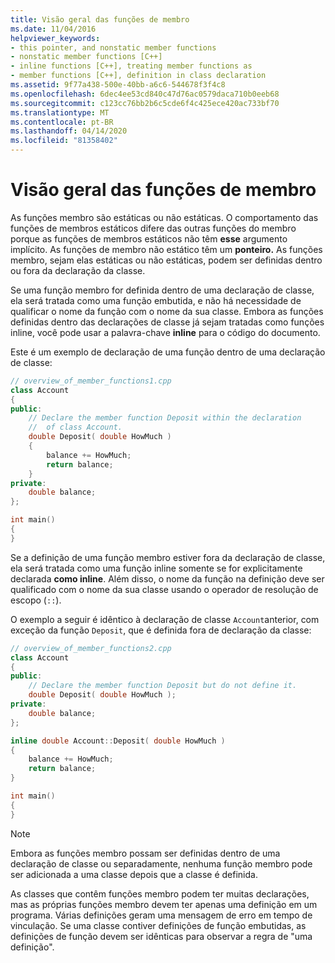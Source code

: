 ```yaml
---
title: Visão geral das funções de membro
ms.date: 11/04/2016
helpviewer_keywords:
- this pointer, and nonstatic member functions
- nonstatic member functions [C++]
- inline functions [C++], treating member functions as
- member functions [C++], definition in class declaration
ms.assetid: 9f77a438-500e-40bb-a6c6-544678f3f4c8
ms.openlocfilehash: 6dec4ee53cd840c47d76ac0579daca710b0eeb68
ms.sourcegitcommit: c123cc76bb2b6c5cde6f4c425ece420ac733bf70
ms.translationtype: MT
ms.contentlocale: pt-BR
ms.lasthandoff: 04/14/2020
ms.locfileid: "81358402"
---
```

# <a name="overview-of-member-functions"></a>Visão geral das funções de membro

As funções membro são estáticas ou não estáticas. O comportamento das funções de membros estáticos difere das outras funções do membro porque as funções de membros estáticos não têm **esse** argumento implícito. As funções de membro não estático têm um **ponteiro.** As funções membro, sejam elas estáticas ou não estáticas, podem ser definidas dentro ou fora da declaração da classe.

Se uma função membro for definida dentro de uma declaração de classe, ela será tratada como uma função embutida, e não há necessidade de qualificar o nome da função com o nome da sua classe. Embora as funções definidas dentro das declarações de classe já sejam tratadas como funções inline, você pode usar a palavra-chave **inline** para o código do documento.

Este é um exemplo de declaração de uma função dentro de uma declaração de classe:

```cpp
// overview_of_member_functions1.cpp
class Account
{
public:
    // Declare the member function Deposit within the declaration
    //  of class Account.
    double Deposit( double HowMuch )
    {
        balance += HowMuch;
        return balance;
    }
private:
    double balance;
};

int main()
{
}
```

Se a definição de uma função membro estiver fora da declaração de classe, ela será tratada como uma função inline somente se for explicitamente declarada **como inline**. Além disso, o nome da função na definição deve ser qualificado com o nome da sua classe usando o operador de resolução de escopo (`::`).

O exemplo a seguir é idêntico à declaração de classe `Account`anterior, com exceção da função `Deposit`, que é definida fora de declaração da classe:

```cpp
// overview_of_member_functions2.cpp
class Account
{
public:
    // Declare the member function Deposit but do not define it.
    double Deposit( double HowMuch );
private:
    double balance;
};

inline double Account::Deposit( double HowMuch )
{
    balance += HowMuch;
    return balance;
}

int main()
{
}
```

> [!NOTE]
> Embora as funções membro possam ser definidas dentro de uma declaração de classe ou separadamente, nenhuma função membro pode ser adicionada a uma classe depois que a classe é definida.

As classes que contêm funções membro podem ter muitas declarações, mas as próprias funções membro devem ter apenas uma definição em um programa. Várias definições geram uma mensagem de erro em tempo de vinculação. Se uma classe contiver definições de função embutidas, as definições de função devem ser idênticas para observar a regra de "uma definição".
